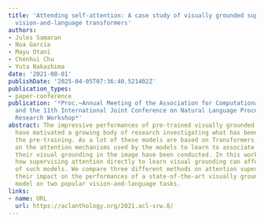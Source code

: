 ```yaml
---
title: 'Attending self-attention: A case study of visually grounded supervision in
  vision-and-language transformers'
authors:
- Jules Samaran
- Noa Garcia
- Mayu Otani
- Chenhui Chu
- Yuta Nakashima
date: '2021-08-01'
publishDate: '2025-04-05T07:36:40.521402Z'
publication_types:
- paper-conference
publication: '*Proc.~Annual Meeting of the Association for Computational Linguistics
  and the 11th International Joint Conference on Natural Language Processing: Student
  Research Workshop*'
abstract: The impressive performances of pre-trained visually grounded language models
  have motivated a growing body of research investigating what has been learned during
  the pre-training. As a lot of these models are based on Transformers, several studies
  on the attention mechanisms used by the models to learn to associate phrases with
  their visual grounding in the image have been conducted. In this work, we investigate
  how supervising attention directly to learn visual grounding can affect the behavior
  of such models. We compare three different methods on attention supervision and
  their impact on the performances of a state-of-the-art visually grounded language
  model on two popular vision-and-language tasks.
links:
- name: URL
  url: https://aclanthology.org/2021.acl-srw.8/
---
```

